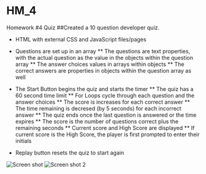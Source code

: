 # HM_4
Homework #4 Quiz
##Created a 10 question developer quiz.

* HTML with external CSS and JavaScript files/pages

* Questions are set up in an array
** The questions are text properties, with the actual question as the value in the objects within the question array
** The answer choices values in arrays within objects
** The correct answers are properties in objects within the question array as well

* The Start Button begins the quiz and starts the timer 
** The quiz has a 60 second time limit
** For Loops cycle through each question and the answer choices
** The score is increases for each correct answer
** The time remaining is decresed (by 5 seconds) for each incorrect answer
** The quiz ends once the last question is answered or the time expires
** The score is the number of questions correct plus the remaining seconds
** Current score and High Score are displayed 
** If current score is the High Score, the player is first prompted to enter their initials

* Replay button resets the quiz to start again



![Screen shot](https://user-images.githubusercontent.com/64376825/83220503-c2671f00-a138-11ea-9733-f58f9dce5ed2.png)
![Screen shot 2](https://user-images.githubusercontent.com/64376825/83220509-c8f59680-a138-11ea-9ece-456a067b66a3.png)
